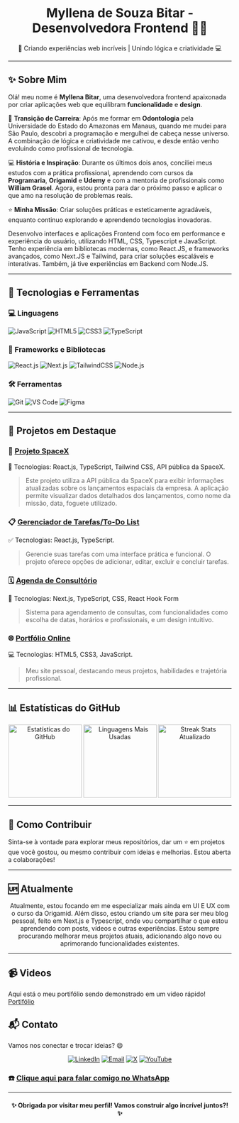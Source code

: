 # <h1 align="center"> Myllena de Souza Bitar - Desenvolvedora Frontend 👩‍💻 </h1>

<p align="center">
🎨 Criando experiências web incríveis | Unindo lógica e criatividade 💻
</p>

---

## ✨ Sobre Mim

Olá! meu nome é **Myllena Bitar**, uma desenvolvedora frontend apaixonada por criar aplicações web que equilibram **funcionalidade** e **design**.  

🦷 **Transição de Carreira**: Após me formar em **Odontologia** pela Universidade do Estado do Amazonas em Manaus, quando me mudei para São Paulo, descobri a programação e mergulhei de cabeça nesse universo. A combinação de lógica e criatividade me cativou, e desde então venho evoluindo como profissional de tecnologia.

💻 **História e Inspiração**: Durante os últimos dois anos, conciliei meus estudos com a prática profissional, aprendendo com cursos da **Programaria**, **Origamid** e **Udemy** e com a mentoria de profissionais como **William Grasel**. Agora, estou pronta para dar o próximo passo e aplicar o que amo na resolução de problemas reais.

⭐ **Minha Missão**: Criar soluções práticas e esteticamente agradáveis, enquanto continuo explorando e aprendendo tecnologias inovadoras.

 <p> Desenvolvo interfaces e aplicações Frontend com foco em performance e experiência do usuário, utilizando HTML, CSS, Typescript e JavaScript. Tenho experiência em bibliotecas modernas, como React.JS, e frameworks avançados, como Next.JS e Tailwind, para criar soluções escaláveis e interativas. Também, já tive experiências em Backend com Node.JS. <p>
 
---

## 🎯 Tecnologias e Ferramentas

### 💻 Linguagens
![JavaScript](https://img.shields.io/badge/JavaScript-F7DF1E?style=flat&logo=javascript&logoColor=black)
![HTML5](https://img.shields.io/badge/HTML5-E34F26?style=flat&logo=html5&logoColor=white)
![CSS3](https://img.shields.io/badge/CSS3-1572B6?style=flat&logo=css3&logoColor=white)
![TypeScript](https://img.shields.io/badge/TypeScript-007ACC?style=flat&logo=typescript&logoColor=white)

### 🚀 Frameworks e Bibliotecas
![React.js](https://img.shields.io/badge/React-61DAFB?style=flat&logo=react&logoColor=black)
![Next.js](https://img.shields.io/badge/Next.js-000000?style=flat&logo=nextdotjs&logoColor=white)
![TailwindCSS](https://img.shields.io/badge/Tailwind_CSS-38B2AC?style=flat&logo=tailwind-css&logoColor=white)
![Node.js](https://img.shields.io/badge/Node.js-339933?style=flat&logo=nodedotjs&logoColor=white)

### 🛠 Ferramentas
![Git](https://img.shields.io/badge/Git-F05032?style=flat&logo=git&logoColor=white)
![VS Code](https://img.shields.io/badge/VS%20Code-0078D4?style=flat&logo=visualstudiocode&logoColor=white)
![Figma](https://img.shields.io/badge/Figma-F24E1E?style=flat&logo=figma&logoColor=white)

---

## 🌟 Projetos em Destaque

### 🎨 [**Projeto SpaceX**](https://github.com/myllenabitar/projeto-api-spacex)
🚀 Tecnologias: React.js, TypeScript, Tailwind CSS, API pública da SpaceX.
> Este projeto utiliza a API pública da SpaceX para exibir informações atualizadas sobre os lançamentos espaciais da empresa. A aplicação permite visualizar dados detalhados dos lançamentos, como nome da missão, data, foguete utilizado. 

### 📋 [**Gerenciador de Tarefas/To-Do List**](https://github.com/myllenabitar/projeto-todo-list)  
✅  Tecnologias: React.js, TypeScript.
> Gerencie suas tarefas com uma interface prática e funcional. O projeto oferece opções de adicionar, editar, excluir e concluir tarefas.

### 🗓️ [**Agenda de Consultório**](https://github.com/myllenabitar/agenda-consultorio)
🏥 Tecnologias: Next.js, TypeScript, CSS, React Hook Form
> Sistema para agendamento de consultas, com funcionalidades como escolha de datas, horários e profissionais, e um design intuitivo.

### 🌐 [**Portfólio Online**](https://myllenabitar.github.io/myllenabitar/)
💻 Tecnologias: HTML5, CSS3, JavaScript.
> Meu site pessoal, destacando meus projetos, habilidades e trajetória profissional.

---

## 📊 Estatísticas do GitHub

<p align="center">
  <img src="https://github-readme-stats.vercel.app/api?username=myllenabitar&show_icons=true&theme=radical" alt="Estatísticas do GitHub" height="165">
  <img src="https://github-readme-stats.vercel.app/api/top-langs/?username=myllenabitar&layout=compact&theme=radical" alt="Linguagens Mais Usadas" height="165">
 <img src="https://streak-stats.demolab.com?user=MyllenaBitar&theme=radical&hide_border=true&date_format=M%20j%5B,%20Y%5D" alt="Streak Stats Atualizado" height="165">

</p>

---

## 📂 Como Contribuir
Sinta-se à vontade para explorar meus repositórios, dar um ⭐ em projetos que você gostou, ou mesmo contribuir com ideias e melhorias. Estou aberta a colaborações!

---

## 🆙 Atualmente 
<p align="center">Atualmente, estou focando em me especializar mais ainda em UI E UX com o curso da Origamid. Além disso, estou criando um site para ser meu blog pessoal, feito em Next.js e Typescript, onde vou compartilhar o que estou aprendendo com posts, vídeos e outras experiências. Estou sempre procurando melhorar meus projetos atuais, adicionando algo novo ou aprimorando funcionalidades existentes.</p>

---

## 📹 Videos
Aqui está o meu portifólio sendo demonstrado em um video rápido!
[Portifólio](https://youtu.be/zCms6GUZK6Q?si=hV36Rlp7QzQMxXlk)


## 📬 Contato

Vamos nos conectar e trocar ideias? 😄  

<p align="center">
<a href="https://www.linkedin.com/in/myllenadesouzabitar"><img src="https://img.shields.io/badge/LinkedIn-0077B5?style=flat&logo=linkedin&logoColor=white" alt="LinkedIn"></a>
<a href="mailto:myllena.bitar@example.com"><img src="https://img.shields.io/badge/Email-D14836?style=flat&logo=gmail&logoColor=white" alt="Email"></a>
<a href="https://x.com/mdsb1992"><img src="https://img.shields.io/badge/X-1DA1F2?style=flat&logo=x&logoColor=white" alt="X"></a>
<a href="https://youtube.com/myllenabitar"><img src="https://img.shields.io/badge/YouTube-FF0000?style=flat&logo=youtube&logoColor=white" alt="YouTube"></a>

### ☎️ [**Clique aqui para falar comigo no WhatsApp**](https://wa.me/5511963159685)
</p>

---

<h4 align="center">✨ Obrigada por visitar meu perfil! Vamos construir algo incrível juntos?! ✨</h4>
